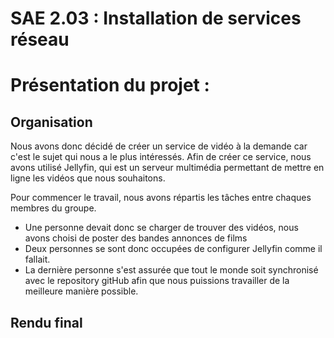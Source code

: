# SAE 2.03 : Installation de services réseau

Présentation du projet : 
=
## Organisation 
Nous avons donc décidé de créer un service de vidéo à la demande car c'est le sujet qui nous a le plus intéressés. 
Afin de créer ce service, nous avons utilisé Jellyfin, qui est un serveur multimédia permettant de mettre en ligne les vidéos que nous souhaitons.

Pour commencer le travail, nous avons répartis les tâches entre chaques membres du groupe. 
  - Une personne devait donc se charger de trouver des vidéos, nous avons choisi de poster des bandes annonces de films
  - Deux personnes se sont donc occupées de configurer Jellyfin comme il fallait.
  - La dernière personne s'est assurée que tout le monde soit synchronisé avec le repository gitHub afin que nous puissions travailler de la meilleure manière possible. 

## Rendu final 




  
